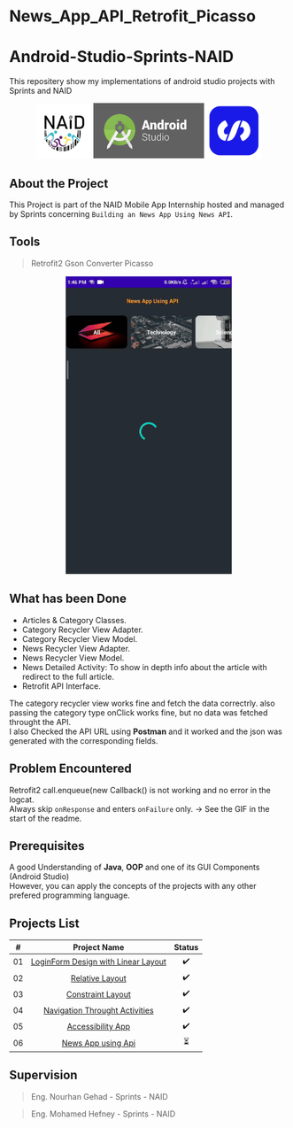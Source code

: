 # News_App_API_Retrofit_Picasso

# Android-Studio-Sprints-NAID

 This repositery show my implementations of  android studio projects with Sprints and NAID



<!-- ![alt-text-1](naid.png "title-1") ![alt-text-2](sprints.png "title-2") -->
<p align="center">
  <img src="images/naid.png" width="100" />
  <img src="images/android-studio-logo.png" width="200", height="100" />   
  <img src="images/sprints.png" width="100" /> 
  
</p>



## About the Project

This Project is part of the NAID Mobile App Internship hosted and managed by Sprints concerning `Building an News App Using News API`. 

## Tools 
> Retrofit2
> Gson Converter
> Picasso

<p align="center">
  <img src="images/News_API_Problem.gif" width="300" />
</p>

## What has been Done
- Articles & Category Classes.
- Category Recycler View Adapter.
- Category Recycler View Model.
- News Recycler View Adapter.
- News Recycler View Model.
- News Detailed Activity: To show in depth info about the article with redirect to the full article.
- Retrofit API Interface.

The category recycler view works fine and fetch the data correctrly. also passing the category type onClick works fine, but no data was fetched throught the API.\
I also Checked the API URL using **Postman** and it worked and the json was generated with the corresponding fields.


## Problem Encountered
Retrofit2 call.enqueue(new Callback<NewsModel>() is not working and no error in the logcat.\
Always skip `onResponse` and enters `onFailure` only. -> See the GIF in the start of the readme.


 


## Prerequisites

A good Understanding of **Java**, **OOP**  and one of its GUI Components (Android Studio)\
However, you can apply the concepts of the projects with any other prefered programming language.


## Projects List

|  # |                                       Project Name                                       |          Status          |
|:--:|:----------------------------------------------------------------------------------------:|:------------------------:|
| 01 | [LoginForm Design with Linear Layout](https://github.com/mohamed-abdelaziz721/Login-Form) |    :heavy_check_mark:    |
| 02 |          [Relative Layout](https://github.com/mohamed-abdelaziz721/Relative-Layout)          |    :heavy_check_mark:    |
| 03 |          [Constraint Layout](https://github.com/mohamed-abdelaziz721/Constraint-Layout)              |    :heavy_check_mark:    |
| 04 | [Navigation Throught Activities](https://github.com/mohamed-abdelaziz721/Navigation-Throught-Activities)              |    :heavy_check_mark:    |
| 05 | [Accessibility App](https://github.com/mohamed-abdelaziz721/Accessibility-App)              |    :heavy_check_mark:    |
| 06 | [News App using Api](https://github.com/mohamed-abdelaziz721/News_API_Android_Studio)              |   :hourglass_flowing_sand:    |





## Supervision
> Eng. Nourhan Gehad - Sprints - NAID

> Eng. Mohamed Hefney - Sprints - NAID
